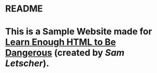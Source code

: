 <h1>README<h1>
<body>
<p>
This is a <strong>Sample Website</strong> made for <a href="learnenough.com">Learn Enough HTML to Be Dangerous</a> (created by <em>Sam Letscher</em>).
</p>
<body>
